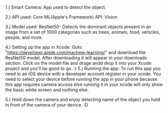 1.) Smart Camera: App used to detect the object.

2.) API used:
    Core ML(Apple's Framework) API: Vision

3.) Model used:
    ResNet50- Detects the dominant objects present in an image from a set of 1000 categories such as trees, animals, food, vehicles, people, and more.
 
 4.) Setting up the app in Xcode:
 Goto "https://developer.apple.com/machine-learning/" and download the ResNet50 model. After downloading it will appear in your downloads section. Click on the model file and drage andd drop it into your Xcode project and you'll be good to go. :)
5.) Running the app:
        To run this app you need to an iOS device with a developer account register in your xcode.
        You need to select your device before running the app in your phone because this app requires camera access else running it in your xcode will only show the basic white screen and nothing else.

5.) Hold down the camera and enjoy detecting name of the object you hold in front of the camera of your device. :D
